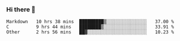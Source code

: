 ### Hi there 👋

<!--
**WShiBin/WShiBin** is a ✨ _special_ ✨ repository because its `README.md` (this file) appears on your GitHub profile.

Here are some ideas to get you started:

- 🔭 I’m currently working on ...
- 🌱 I’m currently learning ...
- 👯 I’m looking to collaborate on ...
- 🤔 I’m looking for help with ...
- 💬 Ask me about ...
- 📫 How to reach me: ...
- 😄 Pronouns: ...
- ⚡ Fun fact: ...
-->

<!--START_SECTION:waka-->

```text
Markdown   10 hrs 38 mins  █████████▒░░░░░░░░░░░░░░░   37.00 %
C          9 hrs 44 mins   ████████▒░░░░░░░░░░░░░░░░   33.91 %
Other      2 hrs 56 mins   ██▓░░░░░░░░░░░░░░░░░░░░░░   10.23 %
```

<!--END_SECTION:waka-->
